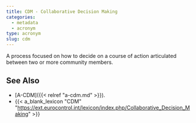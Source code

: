```yaml
---
title: CDM - Collaborative Decision Making
categories:
  - metadata
  - acronym
type: acronym
slug: cdm
---
```


A process focused on how to decide on a course of action articulated between two or more community members.

## See Also

* [A-CDM]({{< relref "a-cdm.md" >}}).
* {{< a_blank_lexicon "CDM" "https://ext.eurocontrol.int/lexicon/index.php/Collaborative_Decision_Making" >}}
